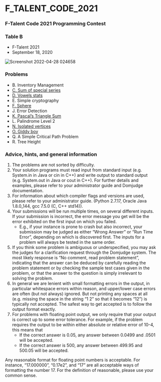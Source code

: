 # F_TALENT_CODE_2021

### F-Talent Code 2021 Programming Contest
### Table B
* F-Talent 2021
* September 18, 2020

![Screenshot 2022-04-28 024658](https://user-images.githubusercontent.com/77691959/165617724-c7492d22-4efe-4be4-9cd3-25c4013b0a9f.png)

### Problems
* B. Inventory Management
* [C. Sum of special series](https://github.com/iaohkut/F_TALENT_CODE_2021/tree/main/C.Sum_of_special_series) 
* [D. Vowels stats](https://github.com/iaohkut/F_TALENT_CODE_2021/tree/main/D.Vowels_stats)
* E. Simple cryptography
* [F. Sphere](https://github.com/iaohkut/F_TALENT_CODE_2021/tree/main/F.Sphere)
* J. Error Detection
* [K. Pascal’s Triangle Sum](https://github.com/iaohkut/F_TALENT_CODE_2021/tree/main/K.Pascal%E2%80%99s_Triangle_Sum)
* L. Palindrome Level 2
* [N. Isolated vertices](https://github.com/iaohkut/F_TALENT_CODE_2021/tree/main/N.Isolated_vertices)
* [O. Giddy boy](https://github.com/iaohkut/F_TALENT_CODE_2021/tree/main/O.Giddy_boy)
* Q. A Simple Critical Path Problem
* R. Tree Height

### Advice, hints, and general information
1. The problems are not sorted by difficulty.
2. Your solution programs must read input from standard input (e.g. System.in in Java or
cin in C++) and write output to standard output (e.g. System.out in Java or cout in C++).
For further details and examples, please refer to your administrator guide and
Domjudge documentation.
3. For information about which compiler flags and versions are used, please refer to your
administrator guide. (Python 2.7.17, Oracle Java 1.8.0_144, gcc 7.5.0 (C, C++ std14)).
4. Your submissions will be run multiple times, on several different inputs. If your
submission is incorrect, the error message you get will be the error exhibited on the first
input on which you failed.
    * E.g., if your instance is prone to crash but also incorrect, your submission may
be judged as either “Wrong Answer” or “Run Time Error”, depending on which
is discovered first. The inputs for a problem will always be tested in the same
order.
5. If you think some problem is ambiguous or underspecified, you may ask the judges for
a clarification request through the Domjudge system. The most likely response is “No
comment, read problem statement”, indicating that the answer can be deduced by
carefully reading the problem statement or by checking the sample test cases given in
the problem, or that the answer to the question is simply irrelevant to solving the
problem.
6. In general we are lenient with small formatting errors in the output, in particular
whitespace errors within reason, and upper/lower case errors are often (but not always)
ignored. But not printing any spaces at all (e.g. missing the space in the string “1 2” so
that it becomes “12”) is typically not accepted. The safest way to get accepted is to
follow the output format exactly.
7. For problems with floating point output, we only require that your output is correct up
to some error tolerance. For example, if the problem requires the output to be within
either absolute or relative error of 10-4, this means that
    * If the correct answer is 0.05, any answer between 0.0499 and .0501 will be
accepted.
    * If the correct answer is 500, any answer between 499.95 and 500.05 will be
accepted.

Any reasonable format for floating point numbers is acceptable. For instance,
“17.000000”, “0.17e2”, and “17” are all acceptable ways of formatting the number 17.
For the definition of reasonable, please use your common sense.
